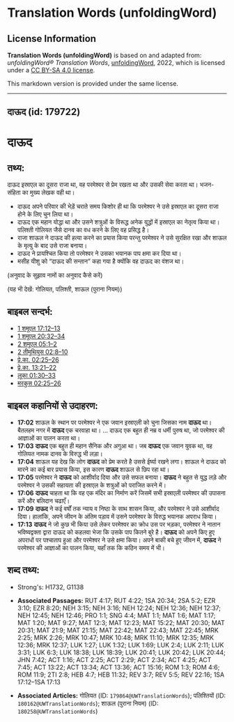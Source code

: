 # Translation Words (unfoldingWord)

## License Information

**Translation Words (unfoldingWord)** is based on and adapted from: _unfoldingWord® Translation Words_, [unfoldingWord](https://unfoldingword.org/utw), 2022, which is licensed under a [CC BY-SA 4.0 license](https://creativecommons.org/licenses/by-sa/4.0/legalcode.en).

This markdown version is provided under the same license.



--------------------------------

## दाऊद (id: 179722)

दाऊद
====

तथ्य:
-----

दाऊद इस्राएल का दूसरा राजा था, वह परमेश्वर से प्रेम रखता था और उसकी सेवा करता था। भजन\-संहिता का मुख्य लेखक वही था।

* दाऊद अपने परिवार की भेड़ें चराते समय किशोर ही था कि परमेश्वर ने उसे इस्राएल का दूसरा राजा होने के लिए चुन लिया था।
* दाऊद एक महान योद्धा था और उसने शत्रुओं के विरूद्ध अनेक युद्धों में इस्राएल का नेतृत्व किया था। पलिश्ती गोलियत जैसे दानव का वध करने के लिए वह प्रसिद्ध है।
* राजा शाऊल ने दाऊद की हत्या करने का प्रयास किया परन्तु परमेश्वर ने उसे सुरक्षित रखा और शाऊल के मृत्यु के बाद उसे राजा बनाया।
* दाऊद ने प्रायश्चित किया तो परमेश्वर ने उसका भयानक पाप क्षमा कर दिया था।
* मसीह यीशु को “दाऊद की सन्तान” कहा गया है क्योंकि वह दाऊद का वंशज था।

(अनुवाद के सुझाव नामों का अनुवाद कैसे करें)

(यह भी देखें: गोलियत, पलिश्ती, शाऊल (पुराना नियम))

बाइबल सन्दर्भ:
--------------

* [1 शमूएल 17:12–13](https://ref.ly/1Sam0:0)
* [1 शमूएल 20:32–34](https://ref.ly/1Sam0:0)
* [2 शमूएल 05:1–2](https://ref.ly/2Sam0:0)
* [2 तीमुथियुस 02:8–10](https://ref.ly/2Tim0:0)
* [प्रे.का. 02:25–26](https://ref.ly/Acts2:25-Acts2:26)
* [प्रे.का. 13:21–22](https://ref.ly/Acts13:21-Acts13:22)
* [लूका 01:30–33](https://ref.ly/Luke1:30-Luke1:33)
* [मरकुस 02:25–26](https://ref.ly/Mark2:25-Mark2:26)

बाइबल कहानियों से उदाहरण:
-------------------------

* **17:02** शाऊल के स्थान पर परमेश्वर ने एक जवान इस्राएली को चुना जिसका नाम **दाऊद** था। बैतलहम नगर में **दाऊद** एक चरवाहा था। ... दाऊद एक बहुत ही नम्र व धर्मी पुरुष था, जो परमेश्वर की आज्ञाओं का पालन करता था।
* **17:03** **दाऊद** एक बहुत ही महान सैनिक और अगुआ था। जब **दाऊद** एक जवान युवक था, वह गोलियत नामक दानव के विरुद्ध भी लड़ा।
* **17:04** शाऊल यह देख कि लोग **दाऊद** को प्रेम करते है उससे ईर्ष्या रखने लगा। शाऊल ने दाऊद को मारने का कई बार प्रयास किया, इस कारण **दाऊद** शाऊल से छिप रहा था।
* **17:05** परमेश्वर ने **दाऊद** को आशीर्वाद दिया और उसे सफल बनाया। **दाऊद** ने बहुत से युद्ध लड़े और परमेश्वर ने उसकी सहायता की इस्राएल के शत्रुओं को पराजित करने में।
* **17:06** **दाऊद** चाहता था कि वह एक मंदिर का निर्माण करें जिसमें सभी इस्राएली परमेश्वर की उपासना करें और बलिदान चढाएँ।
* **17:09** **दाऊद** ने कई वर्षों तक न्याय व निष्ठा के साथ शासन किया, और परमेश्वर ने उसे आशीर्वाद दिया। हालांकि, अपने जीवन के अंतिम पड़ाव में उसने परमेश्वर के विरुद्ध भयानक अपराध किया।
* **17:13** **दाऊद** ने जो कुछ भी किया उसे लेकर परमेश्वर का क्रोध उस पर भड़का, परमेश्वर ने नातान भविष्यद्वक्ता द्वारा दाऊद को कहलवा भेजा कि उसके पाप कितने बुरे है। **दाऊद** को अपने किए हुए अपराधों पर पश्चाताप हुआ और परमेश्वर ने उसे क्षमा किया। अपने बाकी बचे हुए जीवन में, **दाऊद** ने परमेश्वर की आज्ञाओं का पालन किया, यहाँ तक कि कठिन समय में भी।

शब्द तथ्य:
----------

* Strong's: H1732, G1138

* **Associated Passages:** RUT 4:17; RUT 4:22; 1SA 20:34; 2SA 5:2; EZR 3:10; EZR 8:20; NEH 3:15; NEH 3:16; NEH 12:24; NEH 12:36; NEH 12:37; NEH 12:45; NEH 12:46; PRO 1:1; SNG 4:4; MAT 1:1; MAT 1:6; MAT 1:17; MAT 1:20; MAT 9:27; MAT 12:3; MAT 12:23; MAT 15:22; MAT 20:30; MAT 20:31; MAT 21:9; MAT 21:15; MAT 22:42; MAT 22:43; MAT 22:45; MRK 2:25; MRK 2:26; MRK 10:47; MRK 10:48; MRK 11:10; MRK 12:35; MRK 12:36; MRK 12:37; LUK 1:27; LUK 1:32; LUK 1:69; LUK 2:4; LUK 2:11; LUK 3:31; LUK 6:3; LUK 18:38; LUK 18:39; LUK 20:41; LUK 20:42; LUK 20:44; JHN 7:42; ACT 1:16; ACT 2:25; ACT 2:29; ACT 2:34; ACT 4:25; ACT 7:45; ACT 13:22; ACT 13:34; ACT 13:36; ACT 15:16; ROM 1:3; ROM 4:6; ROM 11:9; 2TI 2:8; HEB 4:7; HEB 11:32; REV 3:7; REV 5:5; REV 22:16; 1SA 17:12–1SA 17:13
* **Associated Articles:** गोलियत (ID: `179864@UWTranslationWords`); पलिश्तियों (ID: `180162@UWTranslationWords`); शाऊल (पुराना नियम) (ID: `180258@UWTranslationWords`)

